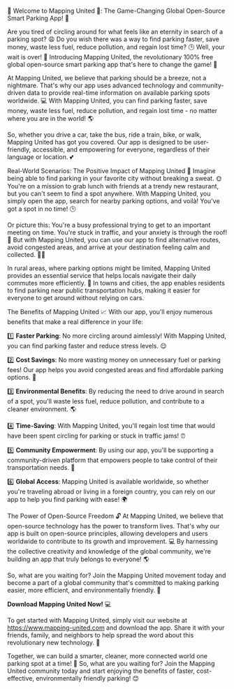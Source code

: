 🚨 Welcome to Mapping United 🚨: The Game-Changing Global Open-Source Smart Parking App! 📲

Are you tired of circling around for what feels like an eternity in search of a parking spot? 😩 Do you wish there was a way to find parking faster, save money, waste less fuel, reduce pollution, and regain lost time? 🕒 Well, your wait is over! 🎉 Introducing Mapping United, the revolutionary 100% free global open-source smart parking app that's here to change the game! 🚀

At Mapping United, we believe that parking should be a breeze, not a nightmare. That's why our app uses advanced technology and community-driven data to provide real-time information on available parking spots worldwide. 💻 With Mapping United, you can find parking faster, save money, waste less fuel, reduce pollution, and regain lost time - no matter where you are in the world! 🌎

So, whether you drive a car, take the bus, ride a train, bike, or walk, Mapping United has got you covered. Our app is designed to be user-friendly, accessible, and empowering for everyone, regardless of their language or location. 💕

Real-World Scenarios: The Positive Impact of Mapping United 🌟
Imagine being able to find parking in your favorite city without breaking a sweat. 🌞 You're on a mission to grab lunch with friends at a trendy new restaurant, but you can't seem to find a spot anywhere. With Mapping United, you simply open the app, search for nearby parking options, and voilà! You've got a spot in no time! 🕒

Or picture this: You're a busy professional trying to get to an important meeting on time. You're stuck in traffic, and your anxiety is through the roof! 😬 But with Mapping United, you can use our app to find alternative routes, avoid congested areas, and arrive at your destination feeling calm and collected. 💆‍♀️

In rural areas, where parking options might be limited, Mapping United provides an essential service that helps locals navigate their daily commutes more efficiently. 🌾 In towns and cities, the app enables residents to find parking near public transportation hubs, making it easier for everyone to get around without relying on cars.

The Benefits of Mapping United 📈
With our app, you'll enjoy numerous benefits that make a real difference in your life:

1️⃣ **Faster Parking**: No more circling around aimlessly! With Mapping United, you can find parking faster and reduce stress levels. 😌

2️⃣ **Cost Savings**: No more wasting money on unnecessary fuel or parking fees! Our app helps you avoid congested areas and find affordable parking options. 💸

3️⃣ **Environmental Benefits**: By reducing the need to drive around in search of a spot, you'll waste less fuel, reduce pollution, and contribute to a cleaner environment. 🌎

4️⃣ **Time-Saving**: With Mapping United, you'll regain lost time that would have been spent circling for parking or stuck in traffic jams! ⏰

5️⃣ **Community Empowerment**: By using our app, you'll be supporting a community-driven platform that empowers people to take control of their transportation needs. 💪

6️⃣ **Global Access**: Mapping United is available worldwide, so whether you're traveling abroad or living in a foreign country, you can rely on our app to help you find parking with ease! 🌍

The Power of Open-Source Freedom 🔓
At Mapping United, we believe that open-source technology has the power to transform lives. That's why our app is built on open-source principles, allowing developers and users worldwide to contribute to its growth and improvement. 💻 By harnessing the collective creativity and knowledge of the global community, we're building an app that truly belongs to everyone! 🌎

So, what are you waiting for? Join the Mapping United movement today and become a part of a global community that's committed to making parking easier, more efficient, and environmentally friendly. 🎉

**Download Mapping United Now!** 💻

To get started with Mapping United, simply visit our website at https://www.mapping-united.com and download the app. Share it with your friends, family, and neighbors to help spread the word about this revolutionary new technology. 📢

Together, we can build a smarter, cleaner, more connected world one parking spot at a time! 🌟 So, what are you waiting for? Join the Mapping United community today and start enjoying the benefits of faster, cost-effective, environmentally friendly parking! 😊
